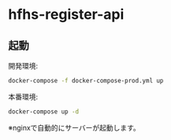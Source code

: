 # hfhs-register-api

## 起動
開発環境:
```sh
docker-compose -f docker-compose-prod.yml up
```

本番環境:
```sh
docker-compose up -d
```
※nginxで自動的にサーバーが起動します。